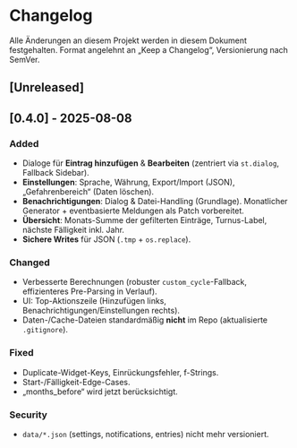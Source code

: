 # Changelog
Alle Änderungen an diesem Projekt werden in diesem Dokument festgehalten.
Format angelehnt an „Keep a Changelog“, Versionierung nach SemVer.

## [Unreleased]

## [0.4.0] - 2025-08-08
### Added
- Dialoge für **Eintrag hinzufügen** & **Bearbeiten** (zentriert via `st.dialog`, Fallback Sidebar).
- **Einstellungen**: Sprache, Währung, Export/Import (JSON), „Gefahrenbereich“ (Daten löschen).
- **Benachrichtigungen**: Dialog & Datei-Handling (Grundlage). Monatlicher Generator + eventbasierte Meldungen als Patch vorbereitet.
- **Übersicht**: Monats-Summe der gefilterten Einträge, Turnus-Label, nächste Fälligkeit inkl. Jahr.
- **Sichere Writes** für JSON (`.tmp` + `os.replace`).

### Changed
- Verbesserte Berechnungen (robuster `custom_cycle`-Fallback, effizienteres Pre-Parsing in Verlauf).
- UI: Top-Aktionszeile (Hinzufügen links, Benachrichtigungen/Einstellungen rechts).
- Daten-/Cache-Dateien standardmäßig **nicht** im Repo (aktualisierte `.gitignore`).

### Fixed
- Duplicate-Widget-Keys, Einrückungsfehler, f-Strings.
- Start-/Fälligkeit-Edge-Cases.
- „months_before“ wird jetzt berücksichtigt.

### Security
- `data/*.json` (settings, notifications, entries) nicht mehr versioniert.
